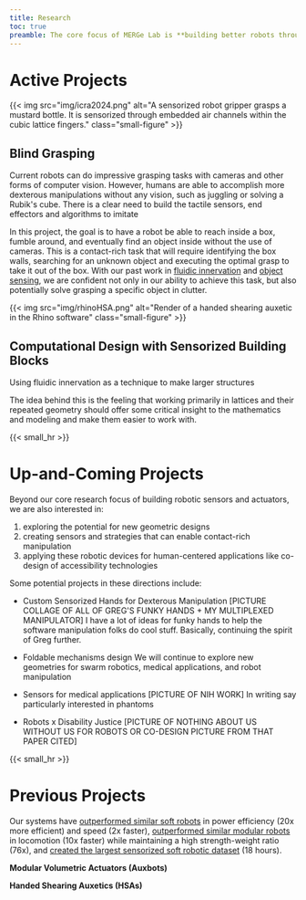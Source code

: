 ```yaml
---
title: Research
toc: true 
preamble: The core focus of MERGe Lab is **building better robots through intentional design of their bodies.** As robots are deployed outside of the lab and the factory, their bodies will need to match the wide variety of human environments. Our current suite of robot materials, structures, actuators and sensors are not adequate for human contact, let alone the wide range of environments that humans live in. {{< img src="img/thesisTree.png" alt="The core research of MERGe Lab is building sensors and actuators. This research draws on fundamentals of math, design studies, disability justice and materials science. It has applications in medical devices and robot manipulation" class="small-figure" >}} To address this need, MERGe Lab's key research strategy is to **design a material's geometry for robotic functionality**. Taking cues from developments in [mechanical metamaterials](https://en.wikipedia.org/wiki/Mechanical_metamaterial) / [architected materials](https://www.annualreviews.org/doi/10.1146/annurev-matsci-070115-031624), we recognize that designing a material's geometry has significant downstream effects on the material's mechanical behavior -- and, thus, the robot's end performance. This materials and geometry based approach has successfully created many unique and effective robot designs that are ripe for further computational optimization. <p></p> **Project List:**
---
```


# Active Projects

{{< img src="img/icra2024.png" alt="A sensorized robot gripper grasps a mustard bottle. It is sensorized through embedded air channels within the cubic lattice fingers." class="small-figure" >}}
## Blind Grasping

Current robots can do impressive grasping tasks with cameras and other forms of computer vision. However, humans are able to accomplish more dexterous manipulations without any vision, such as juggling or solving a Rubik's cube. There is a clear need to build the tactile sensors, end effectors and algorithms to imitate 

In this project, the goal is to have a robot be able to reach inside a box, fumble around, and eventually find an object inside without the use of cameras. This is a contact-rich task that will require identifying the box walls, searching for an unknown object and executing the optimal grasp to take it out of the box. With our past work in [fluidic innervation](https://www.science.org/doi/full/10.1126/sciadv.abq4385) and [object sensing](https://ieeexplore.ieee.org/abstract/document/8794098), we are confident not only in our ability to achieve this task, but also potentially solve grasping a specific object in clutter.

{{< img src="img/rhinoHSA.png" alt="Render of a handed shearing auxetic in the Rhino software" class="small-figure" >}}
## Computational Design with Sensorized Building Blocks
Using fluidic innervation as a technique to make larger structures

The idea behind this is the feeling that working primarily in lattices and their repeated geometry should offer some critical insight to the mathematics and modeling and make them easier to work with. 


{{< small_hr >}}

# Up-and-Coming Projects
Beyond our core research focus of building robotic sensors and actuators, we are also interested in: 
1. exploring the potential for new geometric designs
2. creating sensors and strategies that can enable contact-rich manipulation
3. applying these robotic devices for human-centered applications like co-design of accessibility technologies

Some potential projects in these directions include:

* Custom Sensorized Hands for Dexterous Manipulation
\[PICTURE COLLAGE OF ALL OF GREG'S FUNKY HANDS + MY MULTIPLEXED MANIPULATOR\]
I have a lot of ideas for funky hands to help the software manipulation folks do cool stuff. Basically, continuing the spirit of Greg further.

* Foldable mechanisms design
We will continue to explore new geometries for swarm robotics, medical applications, and robot manipulation

* Sensors for medical applications
\[PICTURE OF NIH WORK\]
In writing say particularly interested in phantoms

* Robots x Disability Justice
\[PICTURE OF NOTHING ABOUT US WITHOUT US FOR ROBOTS OR CO-DESIGN PICTURE FROM THAT PAPER CITED\]

{{< small_hr >}}

# Previous Projects

Our systems have [outperformed similar soft robots](https://dspace.mit.edu/bitstream/handle/1721.1/116908/Chin-2018-robosoft_HSA_hands.pdf?sequence=1&isAllowed=y) in power efficiency (20x more efficient) and speed (2x faster), [outperformed similar modular robots](https://ieeexplore.ieee.org/abstract/document/9976216) in locomotion (10x faster) while maintaining a high strength-weight ratio (76x), and [created the largest sensorized soft robotic dataset](https://www.science.org/doi/full/10.1126/sciadv.abq4385) (18 hours).

**Modular Volumetric Actuators (Auxbots)**

**Handed Shearing Auxetics (HSAs)**




